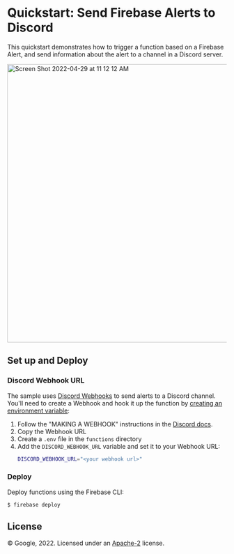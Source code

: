 # Quickstart: Send Firebase Alerts to Discord

This quickstart demonstrates how to trigger a function based on a Firebase Alert, and send information about the alert to a channel in a Discord server.

<img width="639" alt="Screen Shot 2022-04-29 at 11 12 12 AM" src="https://user-images.githubusercontent.com/3759507/165973290-2f6e6937-7c07-4006-b52d-813aa195e7cf.png">

## Set up and Deploy

### Discord Webhook URL

The sample uses [Discord Webhooks](https://support.discord.com/hc/en-us/articles/228383668-Intro-to-Webhooks) to send alerts to a Discord channel. You'll need to create a Webhook and hook it up the function by [creating an environment variable](https://firebase.google.com/docs/functions/config-env#env-variables):

1. Follow the "MAKING A WEBHOOK" instructions in the [Discord docs](https://support.discord.com/hc/en-us/articles/228383668-Intro-to-Webhooks).
1. Copy the Webhook URL
1. Create a `.env` file in the `functions` directory
1. Add the `DISCORD_WEBHOOK_URL` variable and set it to your Webhook URL:
   ```bash
   DISCORD_WEBHOOK_URL="<your webhook url>"
   ```

### Deploy

Deploy functions using the Firebase CLI:

```bash
$ firebase deploy
```

## License

© Google, 2022. Licensed under an [Apache-2](../../../LICENSE) license.

